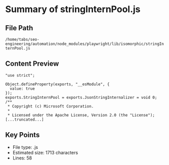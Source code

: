 # Summary of stringInternPool.js
  
## File Path
`/home/tabs/seo-engineering/automation/node_modules/playwright/lib/isomorphic/stringInternPool.js`

## Content Preview
```
"use strict";

Object.defineProperty(exports, "__esModule", {
  value: true
});
exports.StringInternPool = exports.JsonStringInternalizer = void 0;
/**
 * Copyright (c) Microsoft Corporation.
 *
 * Licensed under the Apache License, Version 2.0 (the "License");
[...truncated...]
```

## Key Points
- File type: .js
- Estimated size: 1713 characters
- Lines: 58
